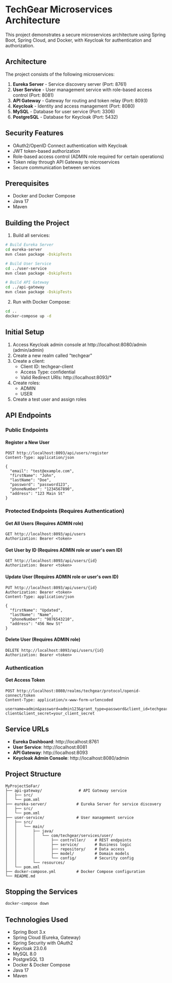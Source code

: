 # TechGear Microservices Architecture

This project demonstrates a secure microservices architecture using Spring Boot, Spring Cloud, and Docker, with Keycloak for authentication and authorization.

## Architecture

The project consists of the following microservices:

1. **Eureka Server** - Service discovery server (Port: 8761)
2. **User Service** - User management service with role-based access control (Port: 8081)
3. **API Gateway** - Gateway for routing and token relay (Port: 8093)
4. **Keycloak** - Identity and access management (Port: 8080)
5. **MySQL** - Database for user service (Port: 3306)
6. **PostgreSQL** - Database for Keycloak (Port: 5432)

## Security Features

- OAuth2/OpenID Connect authentication with Keycloak
- JWT token-based authorization
- Role-based access control (ADMIN role required for certain operations)
- Token relay through API Gateway to microservices
- Secure communication between services

## Prerequisites

- Docker and Docker Compose
- Java 17
- Maven

## Building the Project

1. Build all services:

```bash
# Build Eureka Server
cd eureka-server
mvn clean package -DskipTests

# Build User Service
cd ../user-service
mvn clean package -DskipTests

# Build API Gateway
cd ../api-gateway
mvn clean package -DskipTests
```

2. Run with Docker Compose:

```bash
cd ..
docker-compose up -d
```

## Initial Setup

1. Access Keycloak admin console at http://localhost:8080/admin (admin/admin)
2. Create a new realm called "techgear"
3. Create a client:
   - Client ID: techgear-client
   - Access Type: confidential
   - Valid Redirect URIs: http://localhost:8093/*
4. Create roles:
   - ADMIN
   - USER
5. Create a test user and assign roles

## API Endpoints

### Public Endpoints

#### Register a New User
```http
POST http://localhost:8093/api/users/register
Content-Type: application/json

{
  "email": "test@example.com",
  "firstName": "John",
  "lastName": "Doe",
  "password": "password123",
  "phoneNumber": "1234567890",
  "address": "123 Main St"
}
```

### Protected Endpoints (Requires Authentication)

#### Get All Users (Requires ADMIN role)
```http
GET http://localhost:8093/api/users
Authorization: Bearer <token>
```

#### Get User by ID (Requires ADMIN role or user's own ID)
```http
GET http://localhost:8093/api/users/{id}
Authorization: Bearer <token>
```

#### Update User (Requires ADMIN role or user's own ID)
```http
PUT http://localhost:8093/api/users/{id}
Authorization: Bearer <token>
Content-Type: application/json

{
  "firstName": "Updated",
  "lastName": "Name",
  "phoneNumber": "9876543210",
  "address": "456 New St"
}
```

#### Delete User (Requires ADMIN role)
```http
DELETE http://localhost:8093/api/users/{id}
Authorization: Bearer <token>
```

### Authentication

#### Get Access Token
```http
POST http://localhost:8080/realms/techgear/protocol/openid-connect/token
Content-Type: application/x-www-form-urlencoded

username=admin&password=admin123&grant_type=password&client_id=techgear-client&client_secret=your_client_secret
```

## Service URLs

- **Eureka Dashboard**: http://localhost:8761
- **User Service**: http://localhost:8081
- **API Gateway**: http://localhost:8093
- **Keycloak Admin Console**: http://localhost:8080/admin

## Project Structure

```
MyProjectSoFar/
├── api-gateway/                # API Gateway service
│   ├── src/
│   └── pom.xml
├── eureka-server/             # Eureka Server for service discovery
│   ├── src/
│   └── pom.xml
├── user-service/              # User management service
│   ├── src/
│   │   └── main/
│   │       ├── java/
│   │       │   └── com/techgear/services/user/
│   │       │       ├── controller/    # REST endpoints
│   │       │       ├── service/       # Business logic
│   │       │       ├── repository/    # Data access
│   │       │       ├── model/         # Domain models
│   │       │       └── config/        # Security config
│   │       └── resources/
│   └── pom.xml
├── docker-compose.yml         # Docker Compose configuration
└── README.md
```

## Stopping the Services

```bash
docker-compose down
```

## Technologies Used

- Spring Boot 3.x
- Spring Cloud (Eureka, Gateway)
- Spring Security with OAuth2
- Keycloak 23.0.6
- MySQL 8.0
- PostgreSQL 13
- Docker & Docker Compose
- Java 17
- Maven